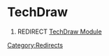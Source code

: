 # TechDraw
1.  REDIRECT [TechDraw Module](TechDraw_Module.md)



[Category:Redirects](Category:Redirects.md)
